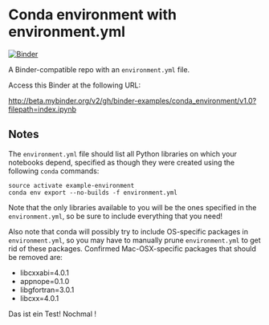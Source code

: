 # Conda environment with environment.yml

[![Binder](http://mybinder.org/badge_logo.svg)](http://beta.mybinder.org/v2/gh/binder-examples/conda_environment/v1.0?filepath=index.ipynb)

A Binder-compatible repo with an `environment.yml` file.

Access this Binder at the following URL:

http://beta.mybinder.org/v2/gh/binder-examples/conda_environment/v1.0?filepath=index.ipynb

## Notes
The `environment.yml` file should list all Python libraries on which your notebooks
depend, specified as though they were created using the following `conda` commands:

```
source activate example-environment
conda env export --no-builds -f environment.yml
```

Note that the only libraries available to you will be the ones specified in
the `environment.yml`, so be sure to include everything that you need! 

Also note that conda will possibly try to include OS-specific packages in `environment.yml`, so you
may have to manually prune `environment.yml` to get rid of these packages. Confirmed Mac-OSX-specific
packages that should be removed are:

* libcxxabi=4.0.1
* appnope=0.1.0
* libgfortran=3.0.1
* libcxx=4.0.1


Das ist ein Test! Nochmal !
